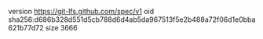 version https://git-lfs.github.com/spec/v1
oid sha256:d686b328d551d5cb788d6d4ab5da967513f5e2b488a72f06d1e0bba621b77d72
size 3666
